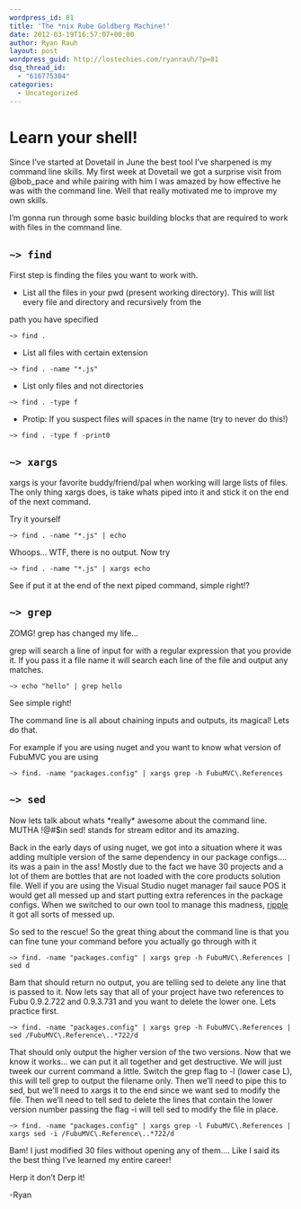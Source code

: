 ```yaml
---
wordpress_id: 81
title: 'The *nix Rube Goldberg Machine!'
date: 2012-03-19T16:57:07+00:00
author: Ryan Rauh
layout: post
wordpress_guid: http://lostechies.com/ryanrauh/?p=81
dsq_thread_id:
  - "616775304"
categories:
  - Uncategorized
---
```

# Learn your shell!

Since I&#8217;ve started at Dovetail in June the best tool I&#8217;ve sharpened is my command line skills. My first week at Dovetail we got a surprise visit from @bob_pace and while pairing with him I was amazed by how effective he was with the command line. Well that really motivated me to improve my own skills. 

I&#8217;m gonna run through some basic building blocks that are required to work with files in the command line. 

## `~> find` 

First step is finding the files you want to work with. 

* List all the files in your pwd (present working directory). This will list every file and directory and recursively from the
  
path you have specified

`~> find .`

* List all files with certain extension

`~> find . -name "*.js"`

* List only files and not directories

`~> find . -type f`

* Protip: If you suspect files will spaces in the name (try to never do this!)

`~> find . -type f -print0`

## `~> xargs` 

xargs is your favorite buddy/friend/pal when working will large lists of files. The only thing xargs does, is take whats piped into it and stick it on the end of the next command. 

Try it yourself

`~> find . -name "*.js" | echo` 

Whoops&#8230; WTF, there is no output. Now try

`~> find . -name "*.js" | xargs echo` 

See if put it at the end of the next piped command, simple right!?

## `~> grep` 

ZOMG! grep has changed my life&#8230; 

grep will search a line of input for with a regular expression that you provide it. If you pass it a file name it will search each line of the file and output any matches.

`~> echo "hello" | grep hello` 

See simple right!

The command line is all about chaining inputs and outputs, its magical! Lets do that.

For example if you are using nuget and you want to know what version of FubuMVC you are using

`~> find. -name "packages.config" | xargs grep -h FubuMVC\.References` 

## `~> sed` 

Now lets talk about whats \*really\* awesome about the command line. MUTHA !@#$in sed! stands for stream editor and its amazing. 

Back in the early days of using nuget, we got into a situation where it was adding multiple version of the same dependency in our package configs&#8230;. its was a pain in the ass! Mostly due to the fact we have 30 projects and a lot of them are bottles that are not loaded with the core products solution file. Well if you are using the Visual Studio nuget manager fail sauce POS it would get all messed up and start putting extra references in the package configs. When we switched to our own tool to manage this madness, [ripple](https://github.com/DarthFubuMVC/ripple) it got all sorts of messed up.

So sed to the rescue! So the great thing about the command line is that you can fine tune your command before you actually go through with it

`~> find. -name "packages.config" | xargs grep -h FubuMVC\.References | sed d` 

Bam that should return no output, you are telling sed to delete any line that is passed to it. Now lets say that all of your project have two references to Fubu 0.9.2.722 and 0.9.3.731 and you want to delete the lower one. Lets practice first. 

`~> find. -name "packages.config" | xargs grep -h FubuMVC\.References | sed /FubuMVC\.Reference\..*722/d` 

That should only output the higher version of the two versions. Now that we know it works&#8230; we can put it all together and get destructive. We will just tweek our current command a little. Switch the grep flag to -l (lower case L), this will tell grep to output the filename only. Then we&#8217;ll need to pipe this to sed, but we&#8217;ll need to xargs it to the end since we want sed to modify the file. Then we&#8217;ll need to tell sed to delete the lines that contain the lower version number passing the flag -i will tell sed to modify the file in place.

`~> find. -name "packages.config" | xargs grep -l FubuMVC\.References | xargs sed -i /FubuMVC\.Reference\..*722/d` 

Bam! I just modified 30 files without opening any of them&#8230;. Like I said its the best thing I&#8217;ve learned my entire career!

Herp it don&#8217;t Derp it!

-Ryan